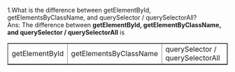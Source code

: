 1.What is the difference between getElementById, getElementsByClassName, and querySelector / querySelectorAll?
<br>
Ans: The difference between **getElementById, getElementByClassName, and querySelector / querySelectorAll** is 
<table border=1 width="100%" >
  <tr>
    <td>getElementById</td>
    <td>getElementsByClassName</td>
    <td>querySelector / querySelectorAll</td>
  </tr>
</table>
